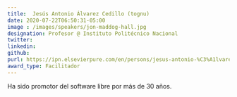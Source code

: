 ```yaml
---
title:  Jesús Antonio Álvarez Cedillo (tognu)
date: 2020-07-22T06:50:31-05:00
image : /images/speakers/jon-maddog-hall.jpg
designation: Profesor @ Instituto Politécnico Nacional
twitter: 
linkedin: 
github: 
purl: https://ipn.elsevierpure.com/en/persons/jesus-antonio-%C3%A1lvarez-cedillo
award_type: Facilitador
---
```


Ha sido promotor del software libre por más de 30 años.


